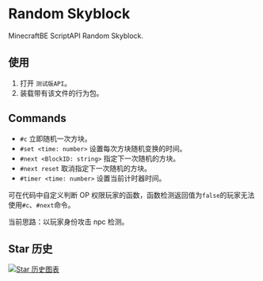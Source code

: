 # Random Skyblock
MinecraftBE ScriptAPI Random Skyblock.

## 使用

1. 打开 `测试版API`。
2. 装载带有该文件的行为包。

## Commands

+ `#c` 立即随机一次方块。
+ `#set <time: number>` 设置每次方块随机变换的时间。
+ `#next <BlockID: string>` 指定下一次随机的方块。
+ `#next reset` 取消指定下一次随机的方块。
+ `#timer <time: number>` 设置当前计时器时间。

可在代码中自定义判断 OP 权限玩家的函数，函数检测返回值为`false`的玩家无法使用`#c`、`#next`命令。

当前思路：以玩家身份攻击 npc 检测。

## Star 历史

<a href="https://star-history.com/#yrzd6/RandomSkyBlock&Date">
 <picture>
   <source media="(prefers-color-scheme: dark)" srcset="https://api.star-history.com/svg?repos=yrzd6/RandomSkyBlock&type=Date&theme=dark" />
   <source media="(prefers-color-scheme: light)" srcset="https://api.star-history.com/svg?repos=yrzd6/RandomSkyBlock&type=Date" />
   <img alt="Star 历史图表" src="https://api.star-history.com/svg?repos=yrzd6/RandomSkyBlock&type=Date" />
 </picture>
</a>
